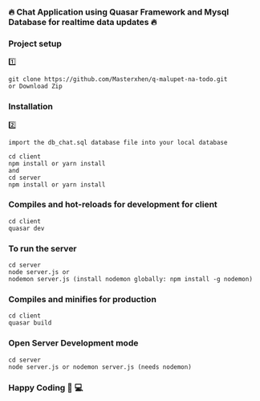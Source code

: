 ### :fire: Chat Application using Quasar Framework and Mysql Database for realtime data updates :fire:

### Project setup
:one: 
```
git clone https://github.com/Masterxhen/q-malupet-na-todo.git
or Download Zip
```


### Installation
:two: 
```
import the db_chat.sql database file into your local database

cd client
npm install or yarn install
and
cd server
npm install or yarn install
```

### Compiles and hot-reloads for development for client
```
cd client
quasar dev
```

### To run the server
```
cd server
node server.js or 
nodemon server.js (install nodemon globally: npm install -g nodemon)
```

### Compiles and minifies for production
```
cd client
quasar build
```

### Open Server Development mode
```
cd server
node server.js or nodemon server.js (needs nodemon)
```

### Happy Coding :muscle: :computer:
